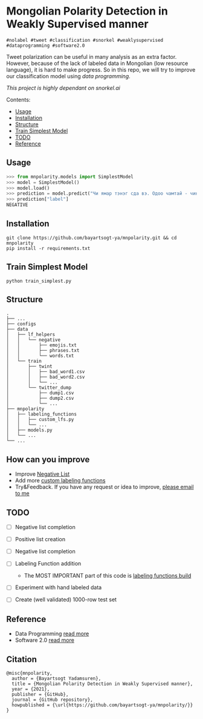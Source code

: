 # Mongolian Polarity Detection in Weakly Supervised manner

`#nolabel #tweet #classification #snorkel #weaklysupervised #dataprogramming #software2.0` 

Tweet polarization can be useful in many analysis as an extra factor. However, because of the lack of labeled data in Mongolian (low resource language), it is hard to make progress. So in this repo, we will try to improve our classification model using *data programming*.

*This project is highly dependant on snorkel.ai*

Contents:
- [Usage](#Usage)
- [Installation](#Installation)
- [Structure](#Structure)
- [Train Simplest Model](#Train-Simplest-Model)
- [TODO](#TODO)
- [Reference](#Reference)


## Usage
```python
>>> from mnpolarity.models import SimplestModel
>>> model = SimplestModel()
>>> model.load()
>>> prediction = model.predict("Чи ямар тэнэг сда вэ. Одоо чамтай - чиний миний санал зөв гэж би маргах уу")  # https://twitter.com/hariad_uyanga/status/1253729084858761216")
>>> prediction["label"]
NEGATIVE
```

## Installation
```
git clone https://github.com/bayartsogt-ya/mnpolarity.git && cd mnpolarity
pip install -r requirements.txt
```

## Train Simplest Model
```
python train_simplest.py
```

## Structure
```
.
├── ...
├── configs
├── data
│   ├── lf_helpers
│   │   └── negative
│   │       ├── emojis.txt
│   │       ├── phrases.txt
│   │       └── words.txt
│   └── train
│       ├── twint
│       │   ├── bad_word1.csv
│       │   ├── bad_word2.csv
│       │   └── ...
│       └── twitter_dump
│           ├── dump1.csv
│           ├── dump2.csv
│           └── ...
├── mnpolarity
│   ├── labeling_functions
│   │   ├── custom_lfs.py
│   │   └── ...
│   ├── models.py
│   └── ...
└── ...
```

## How can you improve
- Improve [Negative List](./data/labeling_functions/negative)
- Add more [custom labeling functions](./mnpolarity/labeling_functions/custom_lfs.py)
- Try&Feedback. If you have any request or idea to improve, [please email to me](mailto:bayartsogt.yadamsuren@gmail.com)

## TODO
- [ ] Negative list completion
- [ ] Positive list creation
- [ ] Negative list completion
- [ ] Labeling Function addition
    - The MOST IMPORTANT part of this code is [labeling functions build](src/labeling_functions/__init__.py)
- [ ] Experiment with hand labeled data
- [ ] Create (well validated) 1000-row test set 


## Reference
* Data Programming [read more](https://arxiv.org/abs/1605.07723)
* Software 2.0 [read more](https://karpathy.medium.com/software-2-0-a64152b37c35)

## Citation
```
@misc{mnpolarity,
  author = {Bayartsogt Yadamsuren},
  title = {Mongolian Polarity Detection in Weakly Supervised manner},
  year = {2021},
  publisher = {GitHub},
  journal = {GitHub repository},
  howpublished = {\url{https://github.com/bayartsogt-ya/mnpolarity/}}
}
```